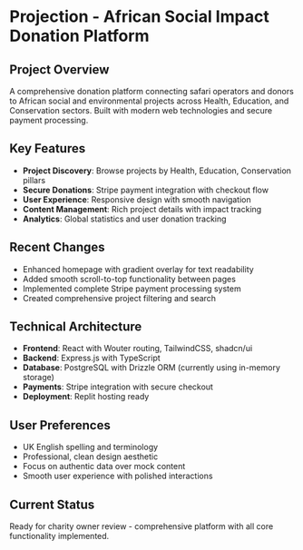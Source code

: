 # Projection - African Social Impact Donation Platform

## Project Overview
A comprehensive donation platform connecting safari operators and donors to African social and environmental projects across Health, Education, and Conservation sectors. Built with modern web technologies and secure payment processing.

## Key Features
- **Project Discovery**: Browse projects by Health, Education, Conservation pillars
- **Secure Donations**: Stripe payment integration with checkout flow
- **User Experience**: Responsive design with smooth navigation
- **Content Management**: Rich project details with impact tracking
- **Analytics**: Global statistics and user donation tracking

## Recent Changes
- Enhanced homepage with gradient overlay for text readability
- Added smooth scroll-to-top functionality between pages
- Implemented complete Stripe payment processing system
- Created comprehensive project filtering and search

## Technical Architecture
- **Frontend**: React with Wouter routing, TailwindCSS, shadcn/ui
- **Backend**: Express.js with TypeScript
- **Database**: PostgreSQL with Drizzle ORM (currently using in-memory storage)
- **Payments**: Stripe integration with secure checkout
- **Deployment**: Replit hosting ready

## User Preferences
- UK English spelling and terminology
- Professional, clean design aesthetic
- Focus on authentic data over mock content
- Smooth user experience with polished interactions

## Current Status
Ready for charity owner review - comprehensive platform with all core functionality implemented.